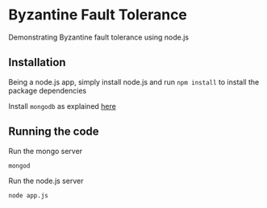 # Byzantine Fault Tolerance
Demonstrating Byzantine fault tolerance using node.js

## Installation
Being a node.js app, simply install node.js and run `npm install` to install the package dependencies

Install `mongodb` as explained [here](http://docs.mongodb.org/manual/)

## Running the code
Run the mongo server

    mongod

Run the node.js server

    node app.js
